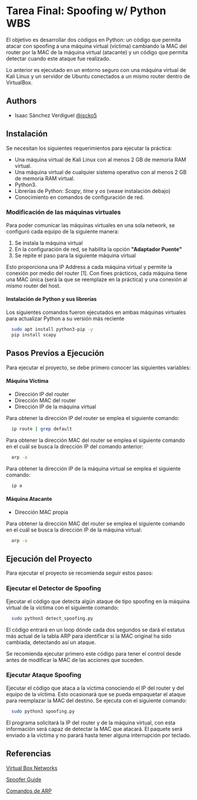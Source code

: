 
# Tarea Final: Spoofing w/ Python WBS 

El objetivo es desarrollar dos códigos en Python: un código que permita atacar con spoofing a una máquina virtual (víctima) cambiando la MAC del router por la MAC de la máquina virtual (atacante) y un código que permita detectar cuando este ataque fue realizado.

Lo anterior es ejecutado en un entorno seguro con una máquina virtual de Kali Linux y un servidor de Ubuntu conectados a un mismo router dentro de VirtualBox.






## Authors

- Isaac Sánchez Verdiguel [@iscko5](https://github.com/iscko5)



## Instalación

Se necesitan los siguientes requerimientos para ejecutar la práctica:
- Una máquina virtual de Kali Linux con al menos 2 GB de memoria RAM virtual.
- Una máquina virtual de cualquier sistema operativo con al menos 2 GB de memoria RAM virtual.
- Python3.
- Librerías de Python: *Scapy*, *time* y *os* (vease instalación debajo)
- Conocimiento en comandos de configuración de red.

### Modificación de las máquinas virtuales
Para poder comunicar las máquinas virtuales en una sola network, se configuró cada equipo de la siguiente manera:

1. Se instala la máquina virtual
2. En la configuración de red, se habilita la opción **"Adaptador Puente"**
3. Se repite el paso para la siguiente máquina virtual

Esto proporciona una IP Address a cada máquina virtual y permite la conexión por medio del router [1]. Con fines prácticos, cada máquina tiene una MAC única (será la que se reemplaze en la práctica) y una conexión al mismo router del host.


#### Instalación de Python y sus librerías

Los siguientes comandos fueron ejecutados en ambas máquinas virtuales para actualizar Python a su versión más reciente

```bash
  sudo apt install python3-pip -y
  pip install scapy

```
    
## Pasos Previos a Ejecución

Para ejecutar el proyecto, se debe primero conocer las siguientes variables:

#### Máquina Víctima

- Dirección IP del router
- Dirección MAC del router
- Dirección IP de la máquina virtual

Para obtener la dirección IP del router se emplea el siguiente comando:
```bash
  ip route | grep default
```

Para obtener la dirección MAC del router se emplea el siguiente comando en el cuál se busca la dirección IP del comando anterior:
```bash
  arp -a
```
Para obtener la dirección IP de la máquina virtual se emplea el siguiente comando:
```bash
  ip a
```

#### Máquina Atacante

- Dirección MAC propia

Para obtener la dirección MAC del router se emplea el siguiente comando en el cuál se busca la dirección IP de la máquina virtual:
```bash
  arp -a
```




## Ejecución del Proyecto

Para ejecutar el proyecto se recomienda seguir estos pasos:

### Ejecutar el Detector de Spoofing
Ejecutar el código que detecta algún ataque de tipo spoofing en la máquina virtual de la víctima con el siguiente comando:

```bash
  sudo python3 detect_spoofing.py
```

El código entrará en un loop dónde cada dos segundos se dará el estatus más actual de la tabla ARP para identificar si la MAC original ha sido cambiada, detectando así un ataque.

Se recomienda ejecutar primero este código para tener el control desde antes de modificar la MAC de las acciones que suceden.

### Ejecutar Ataque Spoofing

Ejecutar el código que ataca a la víctima conociendo el IP del router y del equipo de la víctima. Esto ocasionará que se pueda empaquetar el ataque para reemplazar la MAC del destino. Se ejecuta con el siguiente comando:

```bash
  sudo python3 spoofing.py
```
El programa solicitará la IP del router y de la máquina virtual, con esta información será capaz de detectar la MAC que atacará. El paquete será enviado a la víctima y no parará hasta tener alguna interrupción por teclado.




## Referencias

[Virtual Box Networks](https://forums.virtualbox.org/viewtopic.php?t=96608)

[Spoofer Guide](https://www.geeksforgeeks.org/python-how-to-create-an-arp-spoofer-using-scapy/)

[Comandos de ARP](https://www.geeksforgeeks.org/arp-command-in-linux-with-examples/)


